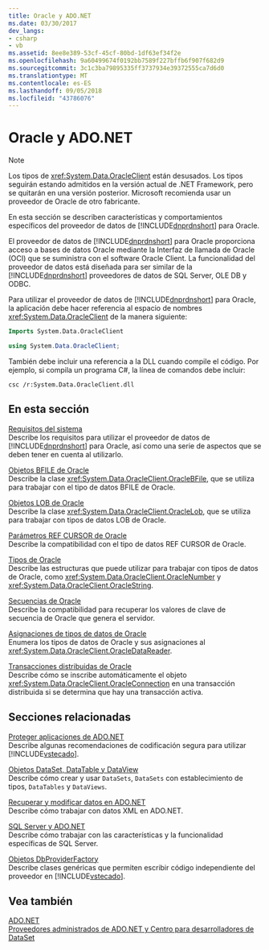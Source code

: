 ```yaml
---
title: Oracle y ADO.NET
ms.date: 03/30/2017
dev_langs:
- csharp
- vb
ms.assetid: 8ee8e389-53cf-45cf-80bd-1df63ef34f2e
ms.openlocfilehash: 9a60499674f0192bb7589f227bffb6f907f682d9
ms.sourcegitcommit: 3c1c3ba79895335ff3737934e39372555ca7d6d0
ms.translationtype: MT
ms.contentlocale: es-ES
ms.lasthandoff: 09/05/2018
ms.locfileid: "43786076"
---
```

# <a name="oracle-and-adonet"></a>Oracle y ADO.NET
> [!NOTE]
>  Los tipos de <xref:System.Data.OracleClient> están desusados. Los tipos seguirán estando admitidos en la versión actual de .NET Framework, pero se quitarán en una versión posterior. Microsoft recomienda usar un proveedor de Oracle de otro fabricante.  
  
 En esta sección se describen características y comportamientos específicos del proveedor de datos de [!INCLUDE[dnprdnshort](../../../../includes/dnprdnshort-md.md)] para Oracle.  
  
 El proveedor de datos de [!INCLUDE[dnprdnshort](../../../../includes/dnprdnshort-md.md)] para Oracle proporciona acceso a bases de datos Oracle mediante la Interfaz de llamada de Oracle (OCI) que se suministra con el software Oracle Client. La funcionalidad del proveedor de datos está diseñada para ser similar de la [!INCLUDE[dnprdnshort](../../../../includes/dnprdnshort-md.md)] proveedores de datos de SQL Server, OLE DB y ODBC.  
  
 Para utilizar el proveedor de datos de [!INCLUDE[dnprdnshort](../../../../includes/dnprdnshort-md.md)] para Oracle, la aplicación debe hacer referencia al espacio de nombres <xref:System.Data.OracleClient> de la manera siguiente:  
  
```vb  
Imports System.Data.OracleClient  
```  
  
```csharp  
using System.Data.OracleClient;  
```  
  
 También debe incluir una referencia a la DLL cuando compile el código. Por ejemplo, si compila un programa C#, la línea de comandos debe incluir:  
  
```  
csc /r:System.Data.OracleClient.dll  
```  
  
## <a name="in-this-section"></a>En esta sección  
 [Requisitos del sistema](../../../../docs/framework/data/adonet/system-requirements-for-the-dotnet-data-provider-for-oracle.md)  
 Describe los requisitos para utilizar el proveedor de datos de [!INCLUDE[dnprdnshort](../../../../includes/dnprdnshort-md.md)] para Oracle, así como una serie de aspectos que se deben tener en cuenta al utilizarlo.  
  
 [Objetos BFILE de Oracle](../../../../docs/framework/data/adonet/oracle-bfiles.md)  
 Describe la clase <xref:System.Data.OracleClient.OracleBFile>, que se utiliza para trabajar con el tipo de datos BFILE de Oracle.  
  
 [Objetos LOB de Oracle](../../../../docs/framework/data/adonet/oracle-lobs.md)  
 Describe la clase <xref:System.Data.OracleClient.OracleLob>, que se utiliza para trabajar con tipos de datos LOB de Oracle.  
  
 [Parámetros REF CURSOR de Oracle](../../../../docs/framework/data/adonet/oracle-ref-cursors.md)  
 Describe la compatibilidad con el tipo de datos REF CURSOR de Oracle.  
  
 [Tipos de Oracle](../../../../docs/framework/data/adonet/oracletypes.md)  
 Describe las estructuras que puede utilizar para trabajar con tipos de datos de Oracle, como <xref:System.Data.OracleClient.OracleNumber> y <xref:System.Data.OracleClient.OracleString>.  
  
 [Secuencias de Oracle](../../../../docs/framework/data/adonet/oracle-sequences.md)  
 Describe la compatibilidad para recuperar los valores de clave de secuencia de Oracle que genera el servidor.  
  
 [Asignaciones de tipos de datos de Oracle](../../../../docs/framework/data/adonet/oracle-data-type-mappings.md)  
 Enumera los tipos de datos de Oracle y sus asignaciones al <xref:System.Data.OracleClient.OracleDataReader>.  
  
 [Transacciones distribuidas de Oracle](../../../../docs/framework/data/adonet/oracle-distributed-transactions.md)  
 Describe cómo se inscribe automáticamente el objeto <xref:System.Data.OracleClient.OracleConnection> en una transacción distribuida si se determina que hay una transacción activa.  
  
## <a name="related-sections"></a>Secciones relacionadas  
 [Proteger aplicaciones de ADO.NET](../../../../docs/framework/data/adonet/securing-ado-net-applications.md)  
 Describe algunas recomendaciones de codificación segura para utilizar [!INCLUDE[vstecado](../../../../includes/vstecado-md.md)].  
  
 [Objetos DataSet, DataTable y DataView](../../../../docs/framework/data/adonet/dataset-datatable-dataview/index.md)  
 Describe cómo crear y usar `DataSets`, `DataSets` con establecimiento de tipos, `DataTables` y `DataViews`.  
  
 [Recuperar y modificar datos en ADO.NET](../../../../docs/framework/data/adonet/retrieving-and-modifying-data.md)  
 Describe cómo trabajar con datos XML en ADO.NET.  
  
 [SQL Server y ADO.NET](../../../../docs/framework/data/adonet/sql/index.md)  
 Describe cómo trabajar con las características y la funcionalidad específicas de SQL Server.  
  
 [Objetos DbProviderFactory](../../../../docs/framework/data/adonet/dbproviderfactories.md)  
 Describe clases genéricas que permiten escribir código independiente del proveedor en [!INCLUDE[vstecado](../../../../includes/vstecado-md.md)].  
  
## <a name="see-also"></a>Vea también  
 [ADO.NET](../../../../docs/framework/data/adonet/index.md)  
 [Proveedores administrados de ADO.NET y Centro para desarrolladores de DataSet](https://go.microsoft.com/fwlink/?LinkId=217917)
